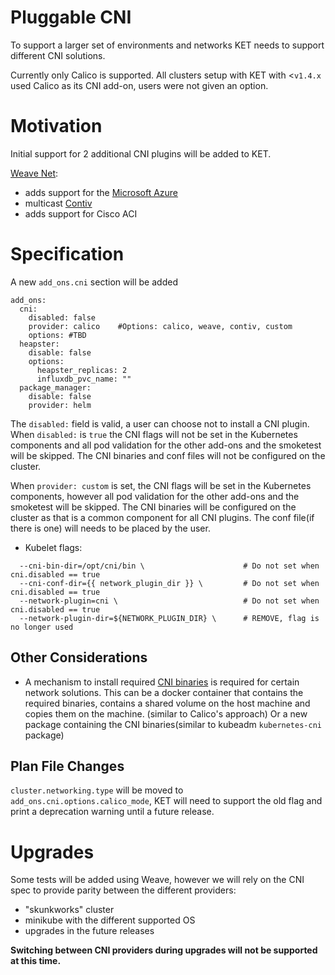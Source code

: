 # Pluggable CNI

To support a larger set of environments and networks KET needs to support different CNI solutions.

Currently only Calico is supported. All clusters setup with KET with <`v1.4.x` used Calico as its CNI add-on, users were not given an option.

# Motivation 

Initial support for 2 additional CNI plugins will be added to KET.

[Weave Net](https://github.com/weaveworks/weave): 
* adds support for the [Microsoft Azure](https://azure.microsoft.com/) 
* multicast 
[Contiv](https://github.com/contiv)
* adds support for Cisco ACI 

# Specification
A new `add_ons.cni` section will be added
```
add_ons:
  cni:
    disabled: false
    provider: calico    #Options: calico, weave, contiv, custom
    options: #TBD
  heapster:
    disable: false
    options:
      heapster_replicas: 2
      influxdb_pvc_name: ""            
  package_manager:
    disable: false
    provider: helm                       
```

The `disabled:` field is valid, a user can choose not to install a CNI plugin.
When `disabled:` is `true` the CNI flags will not be set in the Kubernetes components and all pod validation for the other add-ons and the smoketest will be skipped. 
The CNI binaries and conf files will not be configured on the cluster.

When `provider: custom` is set, the CNI flags will be set in the Kubernetes components, however all pod validation for the other add-ons and the smoketest will be skipped.
The CNI binaries will be configured on the cluster as that is a common component for all CNI plugins. The conf file(if there is one) will needs to be placed by the user.

* Kubelet flags:
```
  --cni-bin-dir=/opt/cni/bin \                      # Do not set when cni.disabled == true
  --cni-conf-dir={{ network_plugin_dir }} \         # Do not set when cni.disabled == true
  --network-plugin=cni \                            # Do not set when cni.disabled == true
  --network-plugin-dir=${NETWORK_PLUGIN_DIR} \      # REMOVE, flag is no longer used
```

## Other Considerations
* A mechanism to install required [CNI binaries](https://github.com/containernetworking/cni) is required for certain network solutions. 
This can be a docker container that contains the required binaries, contains a shared volume on the host machine and copies them on the machine. (similar to Calico's approach)
Or a new package containing the CNI binaries(similar to kubeadm `kubernetes-cni` package)

## Plan File Changes
`cluster.networking.type` will be moved to `add_ons.cni.options.calico_mode`, KET will need to support the old flag and print a deprecation warning until a future release. 

# Upgrades
Some tests will be added using Weave, however we will rely on the CNI spec to provide parity between the different providers:
* "skunkworks" cluster
* minikube with the different supported OS
* upgrades in the future releases 

**Switching between CNI providers during upgrades will not be supported at this time.**